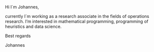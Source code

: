 Hi I´m Johannes,

currently I´m working as a research associate in the fields of operations research.
I’m interested in mathematical programming, programming of heuristics and data science.

Best regards

Johannes
